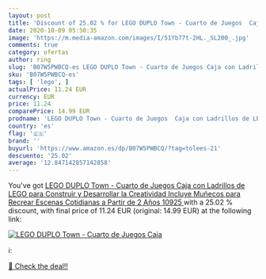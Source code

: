 ```yaml
---
layout: post
title: 'Discount of 25.02 % for LEGO DUPLO Town - Cuarto de Juegos  Caja'
date: 2020-10-09 05:50:35
image: 'https://m.media-amazon.com/images/I/51Yb77t-2HL._SL200_.jpg'
comments: true
category: ofertas
author: ring
slug: 'B07W5PWBCQ-es LEGO DUPLO Town - Cuarto de Juegos Caja con Ladrillos de...'
sku: 'B07W5PWBCQ-es'
tags: [ 'lego', ]
actualPrice: 11.24 EUR
currency: EUR
price: 11.24
comparePrice: 14.99 EUR
prodname: 'LEGO DUPLO Town - Cuarto de Juegos  Caja con Ladrillos de LEGO para Construir y Desarrollar la Creatividad  Incluye Muñecos para Recrear Escenas Cotidianas  a Partir de 2 Años  10925 '
country: 'es'
flag: '🇪🇸'
brand: ''
buyurl: 'https://www.amazon.es/dp/B07W5PWBCQ/?tag=tolees-21'
descuento: '25.02'
average: '12.847142857142858'
---
```


You've got [LEGO DUPLO Town - Cuarto de Juegos  Caja con Ladrillos de LEGO para Construir y Desarrollar la Creatividad  Incluye Muñecos para Recrear Escenas Cotidianas  a Partir de 2 Años  10925 ](https://www.amazon.es/dp/B07W5PWBCQ/?tag=tolees-21) with a  25.02 % discount, with final price of 11.24 EUR (original: 14.99 EUR) at the following link:

[![LEGO DUPLO Town - Cuarto de Juegos  Caja](https://m.media-amazon.com/images/I/51Yb77t-2HL._SL200_.jpg)](https://www.amazon.es/dp/B07W5PWBCQ/?tag=tolees-21)

ℹ️:


[🛒 Check the deal!!](https://www.amazon.es/dp/B07W5PWBCQ/?tag=tolees-21)
